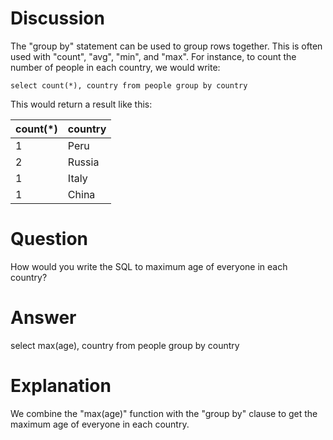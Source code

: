 # Discussion

The "group by" statement can be used to group rows together.  This is often used with "count", "avg", "min", and "max".
For instance, to count the number of people in each country, we would write:

    select count(*), country from people group by country

This would return a result like this:

| count(*) | country |
|----------|---------|
| 1        | Peru    |
| 2        | Russia  |
| 1        | Italy   |
| 1        | China   |

# Question

How would you write the SQL to maximum age of everyone in each country?

# Answer

select max(age), country from people group by country

# Explanation

We combine the "max(age)" function with the "group by" clause to get the maximum age of everyone in each country.
